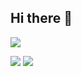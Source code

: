 ## Hi there 👋

![](http://github-profile-summary-cards.vercel.app/api/cards/profile-details?username=AIhaisi&theme=transparent)

![](http://github-profile-summary-cards.vercel.app/api/cards/stats?username=AIhaisi&theme=transparent)
![](http://github-profile-summary-cards.vercel.app/api/cards/repos-per-language?username=AIhaisi&theme=transparent)
<!--
**AIhaisi/AIhaisi** is a ✨ _special_ ✨ repository because its `README.md` (this file) appears on your GitHub profile.

Here are some ideas to get you started:

- 🔭 I’m currently working on ...
- 🌱 I’m currently learning ...
- 👯 I’m looking to collaborate on ...
- 🤔 I’m looking for help with ...
- 💬 Ask me about ...
- 📫 How to reach me: ...
- 😄 Pronouns: ...
- ⚡ Fun fact: ...
-->
